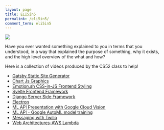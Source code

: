 ```yaml
---
layout: page
title: ELI5in5
permalink: /eli5in5/
comment_term: eli5in5
---
```



![](img/eli5.gif)

Have you ever wanted something explained to you in terms that you understood, in a way that explained the purpose of something, why it exists, and the high level overview of the what and how? 

Here is a collection of videos produced by the CS52 class to help!

  * [Gatsby Static Site Generator](https://dartmouth.hosted.panopto.com/Panopto/Pages/Viewer.aspx?id=67d40915-2e9b-4709-825d-acd7011fe8a2)
  * [Chart Js Graphics](https://dartmouth.hosted.panopto.com/Panopto/Pages/Viewer.aspx?id=d2e4c2c7-1aaa-4783-8f46-acd7011fe8a2)
  * [Emotion.sh CSS-in-JS Frontend Styling](https://dartmouth.hosted.panopto.com/Panopto/Pages/Viewer.aspx?id=c5814631-936c-499a-9673-acd7011fe8a2)
  * [Svelte Frontend Framework](https://dartmouth.hosted.panopto.com/Panopto/Pages/Viewer.aspx?id=e1ea288d-97e7-445c-990d-acd7011fe8a2)
  * [Django Server Side Framework](https://dartmouth.hosted.panopto.com/Panopto/Pages/Viewer.aspx?id=c2b42b4f-fbf5-42b3-922c-acd7011fe8a2)
  * [Electron](https://dartmouth.hosted.panopto.com/Panopto/Pages/Viewer.aspx?id=005248c4-c8d2-4457-88ec-acd7011fe8a2)
  * [ML API Presentation with Google Cloud Vision](https://dartmouth.hosted.panopto.com/Panopto/Pages/Viewer.aspx?id=e77a9aa6-9c76-4d63-bd54-acd7011fe8a2)
  * [ML API - Google AutoML model training](https://dartmouth.hosted.panopto.com/Panopto/Pages/Viewer.aspx?id=74ab7cec-9bb3-4002-b109-acd7011fe8a2)
  * [Messaging with Twilio](https://dartmouth.hosted.panopto.com/Panopto/Pages/Viewer.aspx?id=18dc7d53-6b37-4b29-aba3-acd7011fe8a2)
  * [Web Architectures-AWS Lambda](https://dartmouth.hosted.panopto.com/Panopto/Pages/Viewer.aspx?id=a4b23506-cedf-469b-9962-acd7011fe8a2)


<!-- 

This summer, rather than creating workshops, we're going to do something a bit more fun. In part to get our teamwork muscles working again in prep for final projects. In small teams, we'll create short videos about some cool web technologies that aren't covered in the official stack.

In each video you are free to create the video in any way you want.  You could edit together a video from separately recorded individual parts, you could record a zoom presentation, you could use any number of video editing or animation tools, canva, animoto, etc. 

You have 5-10 minutes to motivate the technology, demo its use cases, and discuss challenges and opportunities. Short but sweet. You should show your own experiments with this technology. 

## Teams

Teams of ~5 will be formed around potential topics. Your and your team may chose 1 or 2 technologies to discuss.

## Topic

You are free to choose a topic related to the general category that was formed for your team.  There are suggestions on the survey, but if you want to present something else, feel free to reach out for other suggestions / or propose your own.


## Basics

* [ELI5](https://www.reddit.com/r/explainlikeimfive/)
* motivate the technology
* where in the stack — show where the technology fits into the web dev process (dev tool, frontend framework, preprocessor, language etc)
* show some use cases
* discuss challenges and opportunities
* demo tutorials you followed and what you built
* show some code examples to illustrate any concepts
* summarize
* end with a resources section that includes links to any tutorials you followed.

Motivating the technology is import.  This should start with an [ELI5](https://www.reddit.com/r/explainlikeimfive/) and then you can expand to how it fits in with what we've learned so far and use cases. What is the big deal about this thing you are presenting, why should I care? 


## Tutorials and Resources

You should research your topic and find some online resources that you would then be recommending to the class.  As a team you should attempt to follow the tutorials to build something that you would then talk about in the video.  For instance, say you tried out some tutorial to add facebook authentication and social features to a react app.  Show some of this in your video briefly (code / output) and discuss your own in-practice experience.  Could be positive/negative/mixed etc. The idea is that you do enough to form an educated opinion that you are sharing with the class, along with why we might be interested in trying it out.

## Be Creative

This should be fun for you to do. It is a combination of a short hackathon, teamwork, and some creativity in creating the video. 

## To Turn In

* submit link to video file to your video submitted via google drive drop folder on canvas 

-->